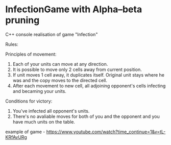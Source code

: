 # InfectionGame with Alpha–beta pruning

C++ console realisation of game "Infection"

Rules:

Principles of movement:
1. Each of your units can move at any direction.
2. It is possible to move only 2 cells away from current position.
3. If unit moves 1 cell away, it duplicates itself. Original unit stays where he was and the copy moves to the directed cell.
4. After each movement to new cell, all adjoining opponent's cells infecting and becaming your units.

Conditions for victory:
1. You've infected all opponent's units.
2. There's no avaliable moves for both of you and the opponent and you have much units on the table.



example of game - https://www.youtube.com/watch?time_continue=1&v=tL-KRfAvURg
